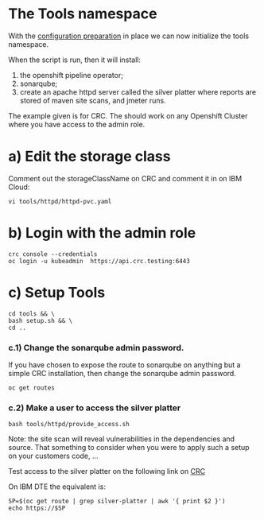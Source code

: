# The Tools namespace

With the [configuration preparation](CONFIG.MD) in place we can now initialize the tools namespace.

When the script is run, then it will install:
1. the openshift pipeline operator;
2. sonarqube;
3. create an apache httpd server called the silver platter where reports are stored of maven site scans, and jmeter runs.

The example given is for CRC. The should work on any Openshift Cluster where you have access to the admin role.

# a) Edit the storage class

Comment out the storageClassName on CRC and comment it in on IBM Cloud:

    vi tools/httpd/httpd-pvc.yaml

# b) Login with the admin role

    crc console --credentials
    oc login -u kubeadmin  https://api.crc.testing:6443

# c) Setup Tools

    cd tools && \
    bash setup.sh && \
    cd .. 

### c.1) Change the sonarqube admin password.

If you have chosen to expose the route to sonarqube on anything but a simple CRC installation, then change the sonarqube admin password.

    oc get routes


### c.2) Make a user to access the silver platter

    bash tools/httpd/provide_access.sh

Note: the site scan will reveal vulnerabilities in the dependencies and source. That something to consider when you were to apply such a setup on your customers code, ... 

Test access to the silver platter on the following link on [CRC](http://silver-platter-tools.apps-crc.testing/) 

On IBM DTE the equivalent is:

    SP=$(oc get route | grep silver-platter | awk '{ print $2 }')
    echo https://$SP
